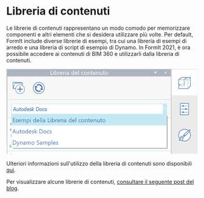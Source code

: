 # Libreria di contenuti

Le librerie di contenuti rappresentano un modo comodo per memorizzare componenti e altri elementi che si desidera utilizzare più volte. Per default, FormIt include diverse librerie di esempi, tra cui una libreria di esempi di arredo e una libreria di script di esempio di Dynamo. In FormIt 2021, è ora possibile accedere ai contenuti di BIM 360 e utilizzarli dalla libreria di contenuti.

![](<../.gitbook/assets/screen-shot-2020-03-30-at-1.39.13-pm (1).png>)

Ulteriori informazioni sull'utilizzo della libreria di contenuti sono disponibili [qui](../formit-primer/part-i/import-export-and-content-library.md).

Per visualizzare alcune librerie di contenuti, [consultare il seguente post del blog](https://formit.autodesk.com/blog/post/content-library).
